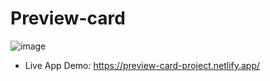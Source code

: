 # Preview-card
![image](https://github.com/AbdullahNjoum98/Preview-card/assets/56254725/42aef69b-3015-4dc3-b1b1-ec5c8ebe9d6f)

- Live App Demo:
https://preview-card-project.netlify.app/
